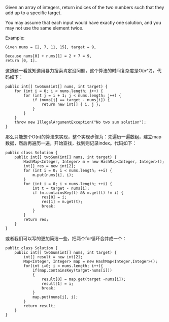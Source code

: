 Given an array of integers, return indices of the two numbers such that they add up to a specific target.

You may assume that each input would have exactly one solution, and you may not use the same element twice.

Example:
```
Given nums = [2, 7, 11, 15], target = 9,

Because nums[0] + nums[1] = 2 + 7 = 9,
return [0, 1].
```

这道题一看就知道用暴力搜索肯定没问题，这个算法的时间复杂度是O(n^2)，代码如下：
```
public int[] twoSum(int[] nums, int target) {
    for (int i = 0; i < nums.length; i++) {
        for (int j = i + 1; j < nums.length; j++) {
            if (nums[j] == target - nums[i]) {
                return new int[] { i, j };
            }
        }
    }
    throw new IllegalArgumentException("No two sum solution");
}
```




那么只能想个O(n)的算法来实现，整个实现步骤为：先遍历一遍数组，建立map数据，然后再遍历一遍，开始查找，找到则记录index。代码如下：
```
public class Solution {
    public int[] twoSum(int[] nums, int target) {
        HashMap<Integer, Integer> m = new HashMap<Integer, Integer>();
        int[] res = new int[2];
        for (int i = 0; i < nums.length; ++i) {
            m.put(nums[i], i);
        }
        for (int i = 0; i < nums.length; ++i) {
            int t = target - nums[i];
            if (m.containsKey(t) && m.get(t) != i) {
                res[0] = i;
                res[1] = m.get(t);
                break;
            }
        }
        return res;
    }
} 
```

或者我们可以写的更加简洁一些，把两个for循环合并成一个：
```
public class Solution {
    public int[] twoSum(int[] nums, int target) {
        int[] result = new int[2];
        Map<Integer, Integer> map = new HashMap<Integer,Integer>();
        for(int i=0; i < nums.length; i++){
            if(map.containsKey(target-nums[i]))
            {
                result[0] = map.get(target -nums[i]);
                result[1] = i;
                break;
            }
            map.put(nums[i], i);
        }
        return result;
    }
}
```
